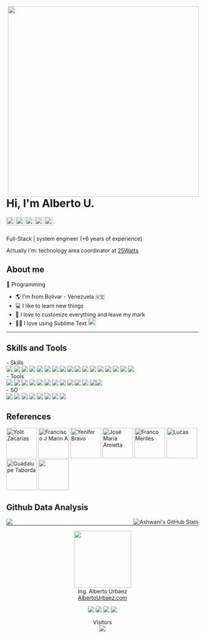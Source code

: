 <img align="right" width="500" src="https://github.com/ajur91/ajur91/blob/master/assets/logo.png">

# Hi, I'm Alberto U.

<a href="https://www.linkedin.com/in/alberto-urbaez"> <img align="left" alt="Alberto U. Linkdein" width="22px" src="https://cdn.jsdelivr.net/npm/simple-icons@v3/icons/linkedin.svg"/></a>
<a href="https://github.com/ajur91"> <img align="left" alt="Alberto U. Github" width="22px" src="https://cdn.jsdelivr.net/npm/simple-icons@v3/icons/github.svg"/></a>
<a href="https://hub.docker.com/u/betox"> <img align="left" alt="Alberto U. Docker" width="22px" src="https://cdn.jsdelivr.net/npm/simple-icons@3.4.1/icons/docker.svg"/></a>
<a href="https://instagram.com/ajur91"> <img align="left" alt="Alberto U. Instagram" width="22px" src="https://cdn.jsdelivr.net/npm/simple-icons@v3/icons/instagram.svg"/></a>
<a href="https://medium.com"> <img align="left" alt="Alberto U. Medium" width="22px" src="https://cdn.jsdelivr.net/npm/simple-icons@v3/icons/medium.svg"/></a>

<br/>
<br/>

Full-Stack | system engineer (+6 years of experience)

Actually i'm: technology area coordinator at <a href="https://github.com/25Watts">25Watts</a>

## About me 

:blue_heart: Programming

- :earth_americas: I'm from Bolivar - Venezuela :venezuela:
- :computer: I like to learn new things
- :love_you_gesture: I love to customize everything and leave my mark
- :man_technologist: I love using Sublime Text <img width="20" height="20" src="https://media.giphy.com/media/UWt0rhp21JgLwoeFQP/giphy.gif">


---
## Skills and Tools

<p>
	- Skills
	</br>
	<img src="https://img.shields.io/badge/-HTML-E34F26?style=flat&logo=HTML5&logoColor=white"> <img src="https://img.shields.io/badge/-CSS-1572B6?style=flat&logo=css3&logoColor=white"> <img src="https://img.shields.io/badge/-JavaScript-F7DF1E?style=flat&logo=javascript&logoColor=white"> <img src="https://img.shields.io/badge/-Angular%20JS-E23237?style=flat&logo=angular&logoColor=white"> <img src="https://img.shields.io/badge/-Wordpress-21759B?style=flat&logo=wordpress&logoColor=white"> <img src="https://img.shields.io/badge/-Bootstrap-563D7C?style=flat&logo=bootstrap&logoColor=white"> <img src="https://img.shields.io/badge/-Php-777BB4?style=flat&logo=php&logoColor=white"> <img src="https://img.shields.io/badge/-Laravel-FF2D20?style=flat&logo=laravel&logoColor=white"> <img src="https://img.shields.io/badge/-Node.js-339933?style=flat&logo=node.js&logoColor=white"> <img src="https://img.shields.io/badge/-Symfony-000000?style=flat&logo=symfony&logoColor=white"> <img src="https://img.shields.io/badge/-Java-007396?style=flat&logo=java&logoColor=white"> <img src="https://img.shields.io/badge/-docker-2496ED?style=flat&logo=docker&logoColor=white"> <img src="https://img.shields.io/badge/-MySql-4479A1?style=flat&logo=mysql&logoColor=white"> <img src="https://img.shields.io/badge/-PostgreSQL-336791?style=flat&logo=postgresql&logoColor=white"> <img src="https://img.shields.io/badge/-Microsoft SQL Server-CC2927?style=flat&logo=microsoft-sql-server&logoColor=white"> <img src="https://img.shields.io/badge/-Redis-DC382D?style=flat&logo=redis&logoColor=white"> <img src="https://img.shields.io/badge/-jQuery-0769AD?style=flat&logo=jquery&logoColor=white">
	</br>
	- Tools
	</br>
	<img src="https://img.shields.io/badge/-Git-F05032?style=flat&logo=git&logoColor=white"> <img src="https://img.shields.io/badge/-Github-181717?style=flat&logo=github&logoColor=white"> <img src="https://img.shields.io/badge/-Bitbucket-0052CC?style=flat&logo=bitbucket&logoColor=white"> <img src="https://img.shields.io/badge/-GitKraken-179287?style=flat&logo=gitkraken&logoColor=white"> <img src="https://img.shields.io/badge/-npm-CB3837?style=flat&logo=npm&logoColor=white"> <img src="https://img.shields.io/badge/-yarn-2C8EBB?style=flat&logo=yarn&logoColor=white"> <img src="https://img.shields.io/badge/-Webpack-8DD6F9?style=flat&logo=webpack&logoColor=white"> <img src="https://img.shields.io/badge/-Visual%20Studio%20Code-007ACC?style=flat&logo=visual-studio-code&logoColor=white"> <img src="https://img.shields.io/badge/-Sublime%20Text-FF9800?style=flat&logo=sublime-text&logoColor=white"> <img src="https://img.shields.io/badge/-Stack Overflow%20Text-FE7A16?style=flat&logo=stack-overflow&logoColor=white"> <img src="https://img.shields.io/badge/-Apache-D22128?style=flat&logo=apache&logoColor=white"> <img src="https://img.shields.io/badge/-Apache Cordova-E8E8E8?style=flat&logo=apache-cordova&logoColor=white"><img src="https://img.shields.io/badge/-NGINX-269539?style=flat&logo=nginx&logoColor=white"> 
	</br>
	- SO
	</br>
	<img src="https://img.shields.io/badge/-Ubuntu-E95420?style=flat&logo=ubuntu&logoColor=white"> <img src="https://img.shields.io/badge/-Linux-FCC624?style=flat&logo=linux&logoColor=white"> <img src="https://img.shields.io/badge/-Linux Mint-87CF3E?style=flat&logo=linux-mint&logoColor=white"> <img src="https://img.shields.io/badge/-Arch Linux-1793D1?style=flat&logo=arch-linux&logoColor=white"> <img src="https://img.shields.io/badge/-Debian-A81D33?style=flat&logo=debian&logoColor=white"> <img src="https://img.shields.io/badge/-CentOS-262577?style=flat&logo=centos&logoColor=white"> <img src="https://img.shields.io/badge/-Windows XP-003399?style=flat&logo=windows-xp&logoColor=white"> <img src="https://img.shields.io/badge/-Windows-0078D6?style=flat&logo=windows&logoColor=white">
	</br>
</p>

## References

<a href="https://github.com/yolitzr"><img src="https://avatars3.githubusercontent.com/u/64231666?s=460&v=4" title="Yolit Zacarías" width="80" height="80"></a>
<a href="https://github.com/yolitzr"><img src="https://avatars0.githubusercontent.com/u/61293641?s=460&v=4" title="Francisco J Marin A" width="80" height="80"></a>
<a href="https://github.com/ybravo"><img src="https://avatars0.githubusercontent.com/u/47190276?s=460&u=8af906c53efef44f8b3e63a7e9e84f5eb3ff9409&v=4" title="Yenifer Bravo" width="80" height="80"></a>
<a href="https://github.com/joseamietta"><img src="https://avatars3.githubusercontent.com/u/16170859?s=460&u=a08b25796f83967bf142de8db46563797223ece3&v=4" title="José María Amietta" width="80" height="80"></a>
<a href="https://github.com/FrancoMeriles"><img src="https://avatars2.githubusercontent.com/u/13789088?s=460&u=1dff31deb9f86f10497913e8bcf081b7bbbd3551&v=4" title="Franco Meriles" width="80" height="80"></a>
<a href="https://github.com/lucasmontegu"><img src="https://avatars1.githubusercontent.com/u/38597358?s=460&u=74b4dbae896c5603b6d186cde50ec50e78a9d438&v=4" title="Lucas" width="80" height="80"></a>
<a href="https://github.com/guada2799"><img src="https://avatars3.githubusercontent.com/u/56512809?s=460&v=4" title="Guadalupe Taborda" width="80" height="80"></a>
<a href="https://github.com/linkinmjs"><img src="https://avatars1.githubusercontent.com/u/12588502?s=460&u=10d28cd05773b6ec4185f61818c3bf900801bb8d&v=4" title="" width="80" height="80"></a>



## Github Data Analysis

<img align="left" src="https://github-readme-stats.vercel.app/api/top-langs/?username=ajur91&show_icons=true_color=fff&icon_color=79ff97&text_color=9f9f9f&bg_color=151515" />
<img align="right" src="https://github-readme-stats.vercel.app/api?username=ajur91&show_icons=true_color=fff&icon_color=79ff97&text_color=9f9f9f&bg_color=151515&show_icons=true&line_height=27&v=5" alt="Ashwani's GitHub Stats" />
<hr width="100%">

<p align="center">
 <img align="center" width="150" src="https://github.com/ajur91/ajur91/blob/master/assets/logo.png" /> 
 </br>
 Ing. Alberto Urbaez
 <br />
 <a href="https://albertourbaez.com/en">AlbertoUrbaez.com</a>
</p>

<p align="center">
 <img src="https://img.shields.io/github/forks/ajur91/ajur91" /> 
 <img src="https://img.shields.io/github/stars/ajur91/ajur91"/> 
 <img src="https://img.shields.io/github/followers/ajur91"/>
 <img src="https://img.shields.io/github/watchers/ajur91/ajur91"/>
</p>
<p align="center"> 
  Visitors<br>
  <img src="https://profile-counter.glitch.me/ajur91/count.svg" />
</p>
